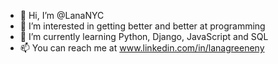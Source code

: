 - 👋 Hi, I’m @LanaNYC
- 👀 I’m interested in getting better and better at programming
- 🌱 I’m currently learning Python, Django, JavaScript and SQL
- 📫 You can reach me at www.linkedin.com/in/lanagreeneny

<!---
LanaNYC/LanaNYC is a ✨ special ✨ repository because its `README.md` (this file) appears on your GitHub profile.
You can click the Preview link to take a look at your changes.
--->
